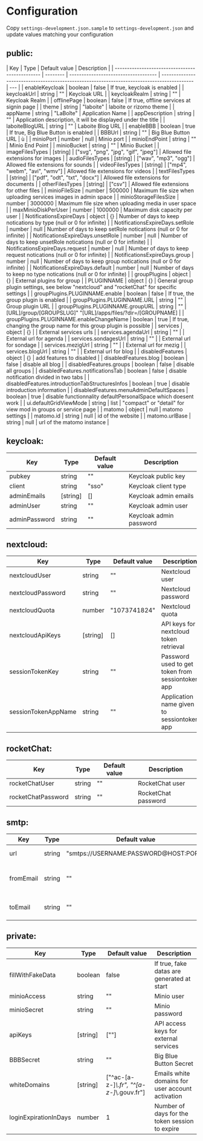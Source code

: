 # Configuration

Copy `settings-development.json.sample` to `settings-development.json` and update values matching your configuration

## public:

| Key                                             | Type     | Default value                        | Description                                                                                 |
| ----------------------------------------------- | -------- | ------------------------------------ | ------------------------------------------------------------------------------------------- | --- |
| enableKeycloak                                  | boolean  | false                                | If true, keycloak is enabled                                                                |
| keycloakUrl                                     | string   | ""                                   | Keycloak URL                                                                                |
| keycloakRealm                                   | string   | ""                                   | Keycloak Realm                                                                              |
| offlinePage                                     | boolean  | false                                | If true, offline services at signin page                                                    |
| theme                                           | string   | "laboite"                            | laboite or rizomo theme                                                                     |
| appName                                         | string   | "LaBoîte"                            | Application Name                                                                            |
| appDescription                                  | string   | ""                                   | Application description, it will be displayed under the title                               |
| laboiteBlogURL                                  | string   | ""                                   | Laboite Blog URL                                                                            |
| enableBBB                                       | boolean  | true                                 | If true, Big Blue Button is enabled                                                         |
| BBBUrl                                          | string   | ""                                   | Big Blue Button URL                                                                         | ù   |
| minioPort                                       | number   | null                                 | Minio port                                                                                  |
| minioEndPoint                                   | string   | ""                                   | Minio End Point                                                                             |
| minioBucket                                     | string   | ""                                   | Minio Bucket                                                                                |
| imageFilesTypes                                 | [string] | ["svg", "png", "jpg", "gif", "jpeg"] | Allowed file extensions for images                                                          |
| audioFilesTypes                                 | [string] | ["wav", "mp3", "ogg"]                | Allowed file extensions for sounds                                                          |
| videoFilesTypes                                 | [string] | ["mp4", "webm", "avi", "wmv"]        | Allowed file extensions for videos                                                          |
| textFilesTypes                                  | [string] | ["pdf", "odt", "txt", "docx"]        | Allowed file extensions for documents                                                       |
| otherFilesTypes                                 | [string] | ["csv"]                              | Allowed file extensions for other files                                                     |
| minioFileSize                                   | number   | 500000                               | Maximum file size when uploading services images in admin space                             |
| minioStorageFilesSize                           | number   | 3000000                              | Maximum file size when uploading media in user space                                        |
| maxMinioDiskPerUser                             | number   | 1000000                              | Maximum disk capacity per user                                                              |
| NotificationsExpireDays                         | object   | {}                                   | Number of days to keep notications by type (null or 0 for infinite)                         |
| NotificationsExpireDays.setRole                 | number   | null                                 | Number of days to keep setRole notications (null or 0 for infinite)                         |
| NotificationsExpireDays.unsetRole               | number   | null                                 | Number of days to keep unsetRole notications (null or 0 for infinite)                       |
| NotificationsExpireDays.request                 | number   | null                                 | Number of days to keep request notications (null or 0 for infinite)                         |
| NotificationsExpireDays.group                   | number   | null                                 | Number of days to keep group notications (null or 0 for infinite)                           |
| NotificationsExpireDays.default                 | number   | null                                 | Number of days to keep no type notications (null or 0 for infinite)                         |
| groupPlugins                                    | object   | {}                                   | External plugins for group                                                                  |
| PLUGINNAME                                      | object   | {}                                   | General group plugin settings, see below "nextcloud" and "rocketChat" for specific settings |
| groupPlugins.PLUGINNAME.enable                  | boolean  | false                                | If true, the group plugin is enabled                                                        |
| groupPlugins.PLUGINNAME.URL                     | string   | ""                                   | Group plugin URL                                                                            |
| groupPlugins.PLUGINNAME.groupURL                | string   | ""                                   | [URL]/group/[GROUPSLUG]" "[URL]/apps/files/?dir=/[GROUPNAME]                                |
| groupPlugins.PLUGINNAME.enableChangeName        | boolean  | true                                 | If true, changing the group name for this group plugin is possible                          |
| services                                        | object   | {}                                   |
| External services urls                          |
| services.agendaUrl                              | string   | ""                                   |
| External url for agenda                         |
| services.sondagesUrl                            | string   | ""                                   |
| External url for sondage                        |
| services.mezigUrl                               | string   | ""                                   |
| External url for mezig                          |
| services.blogUrl                                | string   | ""                                   |
| External url for blog                           |
| disabledFeatures                                | object   | {}                                   | add features to disabled                                                                    |
| disabledFeatures.blog                           | boolean  | false                                | disable all blog                                                                            |
| disabledFeatures.groups                         | boolean  | false                                | disable all groups                                                                          |
| disabledFeatures.notificationsTab               | boolean  | false                                | disable notification divided in two tabs                                                    |
| disabledFeatures.introductionTabStructuresInfos | boolean  | true                                 | disable introduction information                                                            |
| disabledFeatures.menuAdminDefaultSpaces         | boolean  | true                                 | disable functionnality defaultPersonalSpace which doesent work                              |
| ui.defaultGridViewMode                          | string   | list                                 | "compact" or "detail" for view mod in groups or service page                                |
| matomo                                          | object   | null                                 | matomo settings                                                                             |
| matomo.id                                       | string   | null                                 | id of the website                                                                           |
| matomo.urlBase                                  | string   | null                                 | url of the matomo instance                                                                  |

## keycloak:

| Key           | Type     | Default value | Description             |
| ------------- | -------- | ------------- | ----------------------- |
| pubkey        | string   | ""            | Keycloak public key     |
| client        | string   | "sso"         | Keycloak client type    |
| adminEmails   | [string] | []            | Keycloak admin emails   |
| adminUser     | string   | ""            | Keycloak admin user     |
| adminPassword | string   | ""            | Keycloak admin password |

## nextcloud:

| Key                 | Type     | Default value | Description                                      |
| ------------------- | -------- | ------------- | ------------------------------------------------ |
| nextcloudUser       | string   | ""            | Nextcloud user                                   |
| nextcloudPassword   | string   | ""            | Nextcloud password                               |
| nextcloudQuota      | number   | "1073741824"  | Nextcloud quota                                  |
| nextcloudApiKeys    | [string] | []            | API keys for nextcloud token retrieval           |
| sessionTokenKey     | string   | ""            | Password used to get token from sessiontoken app |
| sessionTokenAppName | string   | ""            | Application name given to sessiontoken app       |

## rocketChat:

| Key                | Type   | Default value | Description         |
| ------------------ | ------ | ------------- | ------------------- |
| rocketChatUser     | string | ""            | RocketChat user     |
| rocketChatPassword | string | ""            | RocketChat password |

## smtp:

| Key       | Type   | Default value                         | Description                       |
| --------- | ------ | ------------------------------------- | --------------------------------- |
| url       | string | "smtps://USERNAME:PASSWORD@HOST:PORT" | SMTP server URI                   |
| fromEmail | string | ""                                    | Contact mail default "from" value |
| toEmail   | string | ""                                    | Contact mail default "to" value   |

## private:

| Key                   | Type     | Default value                              | Description                                      |
| --------------------- | -------- | ------------------------------------------ | ------------------------------------------------ |
| fillWithFakeData      | boolean  | false                                      | If true, fake datas are generated at start       |
| minioAccess           | string   | ""                                         | Minio user                                       |
| minioSecret           | string   | ""                                         | Minio password                                   |
| apiKeys               | [string] | [""]                                       | API access keys for external services            |
| BBBSecret             | string   | ""                                         | Big Blue Button Secret                           |
| whiteDomains          | [string] | ["^ac-[a-z-]_\\.fr", "^[a-z-]_\\.gouv.fr"] | Emails white domains for user account activation |
| loginExpirationInDays | number   | 1                                          | Number of days for the token session to expire   |
